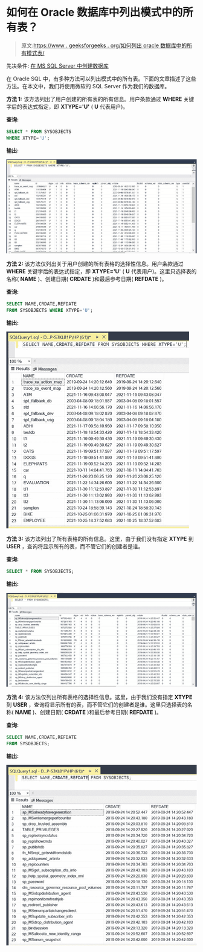 # 如何在 Oracle 数据库中列出模式中的所有表？

> 原文:[https://www . geeksforgeeks . org/如何列出 oracle 数据库中的所有模式表/](https://www.geeksforgeeks.org/how-to-list-all-tables-in-a-schema-in-oracle-database/)

先决条件: [在 MS SQL Server 中创建数据库](https://www.geeksforgeeks.org/create-database-in-ms-sql-server/)

在 Oracle SQL 中，有多种方法可以列出模式中的所有表。下面的文章描述了这些方法。在本文中，我们将使用微软的 SQL Server 作为我们的数据库。

**方法 1:** 该方法列出了用户创建的所有表的所有信息。用户条款通过 **WHERE** 关键字后的表达式指定，即 **XTYPE='U'** ( **U** 代表用户)。

**查询:**

```sql
SELECT * FROM SYSOBJECTS 
WHERE XTYPE='U';
```

**输出:**

![](img/cb13f61dfd659541ca331b68c172887e.png)

**方法 2:** 该方法仅列出关于用户创建的所有表格的选择性信息。用户条款通过 **WHERE** 关键字后的表达式指定，即 **XTYPE='U'** ( **U** 代表用户)。这里只选择表的名称( **NAME** )、创建日期( **CRDATE** )和最后参考日期( **REFDATE** )。

**查询:**

```sql
SELECT NAME,CRDATE,REFDATE 
FROM SYSOBJECTS WHERE XTYPE='U';
```

**输出:**

![](img/fdc59709522b33012ec35632cf2fe632.png)

**方法 3:** 该方法列出了所有表格的所有信息。这里，由于我们没有指定 **XTYPE** 到 **USER** ，查询将显示所有的表，而不管它们的创建者是谁。

**查询:**

```sql
SELECT * FROM SYSOBJECTS;
```

**输出:**

![](img/afb9495c903c2f0f77db47e733b1e621.png)

**方法 4:** 该方法仅列出所有表格的选择性信息。这里，由于我们没有指定 **XTYPE** 到 **USER** ，查询将显示所有的表，而不管它们的创建者是谁。这里只选择表的名称( **NAME** )、创建日期( **CRDATE** )和最后参考日期( **REFDATE** )。

**查询:**

```sql
SELECT NAME,CRDATE,REFDATE
FROM SYSOBJECTS;
```

**输出:**

![](img/8b7edad49d69b30fd4f9749e2a310996.png)